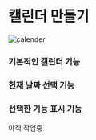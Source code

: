 # 캘린더 만들기
![calender](https://user-images.githubusercontent.com/102123710/191108917-8e025212-11f0-4db6-a185-8ca1474d3e71.GIF)


### 기본적인 캘린더 기능
### 현재 날짜 선택 기능
### 선택한 기능 표시 기능

아직 작업중
